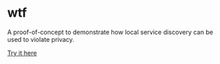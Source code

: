 # wtf

A proof-of-concept to demonstrate how local service discovery can be used to violate privacy.

[Try it here](https://wybiral.github.io/wtf/)
